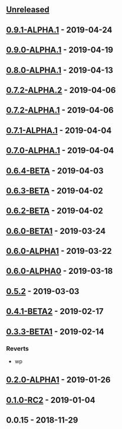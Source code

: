<a name="unreleased"></a>
## [Unreleased]


<a name="0.9.1-ALPHA.1"></a>
## [0.9.1-ALPHA.1] - 2019-04-24

<a name="0.9.0-ALPHA.1"></a>
## [0.9.0-ALPHA.1] - 2019-04-19

<a name="0.8.0-ALPHA.1"></a>
## [0.8.0-ALPHA.1] - 2019-04-13

<a name="0.7.2-ALPHA.2"></a>
## [0.7.2-ALPHA.2] - 2019-04-06

<a name="0.7.2-ALPHA.1"></a>
## [0.7.2-ALPHA.1] - 2019-04-06

<a name="0.7.1-ALPHA.1"></a>
## [0.7.1-ALPHA.1] - 2019-04-04

<a name="0.7.0-ALPHA.1"></a>
## [0.7.0-ALPHA.1] - 2019-04-04

<a name="0.6.4-BETA"></a>
## [0.6.4-BETA] - 2019-04-03

<a name="0.6.3-BETA"></a>
## [0.6.3-BETA] - 2019-04-02

<a name="0.6.2-BETA"></a>
## [0.6.2-BETA] - 2019-04-02

<a name="0.6.0-BETA1"></a>
## [0.6.0-BETA1] - 2019-03-24

<a name="0.6.0-ALPHA1"></a>
## [0.6.0-ALPHA1] - 2019-03-22

<a name="0.6.0-ALPHA0"></a>
## [0.6.0-ALPHA0] - 2019-03-18

<a name="0.5.2"></a>
## [0.5.2] - 2019-03-03

<a name="0.4.1-BETA2"></a>
## [0.4.1-BETA2] - 2019-02-17

<a name="0.3.3-BETA1"></a>
## [0.3.3-BETA1] - 2019-02-14
### Reverts
- wp


<a name="0.2.0-ALPHA1"></a>
## [0.2.0-ALPHA1] - 2019-01-26

<a name="0.1.0-RC2"></a>
## [0.1.0-RC2] - 2019-01-04

<a name="0.0.15"></a>
## 0.0.15 - 2018-11-29

[Unreleased]: https://github.com/alecrabbit/php-counters/compare/0.9.1-ALPHA.1...HEAD
[0.9.1-ALPHA.1]: https://github.com/alecrabbit/php-counters/compare/0.9.0-ALPHA.1...0.9.1-ALPHA.1
[0.9.0-ALPHA.1]: https://github.com/alecrabbit/php-counters/compare/0.8.0-ALPHA.1...0.9.0-ALPHA.1
[0.8.0-ALPHA.1]: https://github.com/alecrabbit/php-counters/compare/0.7.2-ALPHA.2...0.8.0-ALPHA.1
[0.7.2-ALPHA.2]: https://github.com/alecrabbit/php-counters/compare/0.7.2-ALPHA.1...0.7.2-ALPHA.2
[0.7.2-ALPHA.1]: https://github.com/alecrabbit/php-counters/compare/0.7.1-ALPHA.1...0.7.2-ALPHA.1
[0.7.1-ALPHA.1]: https://github.com/alecrabbit/php-counters/compare/0.7.0-ALPHA.1...0.7.1-ALPHA.1
[0.7.0-ALPHA.1]: https://github.com/alecrabbit/php-counters/compare/0.6.4-BETA...0.7.0-ALPHA.1
[0.6.4-BETA]: https://github.com/alecrabbit/php-counters/compare/0.6.3-BETA...0.6.4-BETA
[0.6.3-BETA]: https://github.com/alecrabbit/php-counters/compare/0.6.2-BETA...0.6.3-BETA
[0.6.2-BETA]: https://github.com/alecrabbit/php-counters/compare/0.6.0-BETA1...0.6.2-BETA
[0.6.0-BETA1]: https://github.com/alecrabbit/php-counters/compare/0.6.0-ALPHA1...0.6.0-BETA1
[0.6.0-ALPHA1]: https://github.com/alecrabbit/php-counters/compare/0.6.0-ALPHA0...0.6.0-ALPHA1
[0.6.0-ALPHA0]: https://github.com/alecrabbit/php-counters/compare/0.5.2...0.6.0-ALPHA0
[0.5.2]: https://github.com/alecrabbit/php-counters/compare/0.4.1-BETA2...0.5.2
[0.4.1-BETA2]: https://github.com/alecrabbit/php-counters/compare/0.3.3-BETA1...0.4.1-BETA2
[0.3.3-BETA1]: https://github.com/alecrabbit/php-counters/compare/0.2.0-ALPHA1...0.3.3-BETA1
[0.2.0-ALPHA1]: https://github.com/alecrabbit/php-counters/compare/0.1.0-RC2...0.2.0-ALPHA1
[0.1.0-RC2]: https://github.com/alecrabbit/php-counters/compare/0.0.15...0.1.0-RC2
